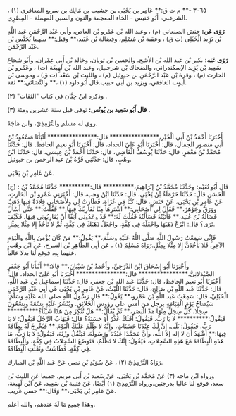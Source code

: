 ٣٠٦٥ -** م ت ق:** عَامِر بن يَحْيَى بن جشيب بن مَالِك بن سريع المعافري (١) ، الشرعبي، أَبُو خنيس - الخاء المعجمة والنون والسين المهملة - المِصْرِي.

**رَوَى عَن:** حنش الصنعاني (م) ، وعبد الله بْن عَمْرو بْن العاص، وأبي عَبْد الرَّحْمَنِ عَبد اللَّهِ بْن يَزِيد الْحُبُلِي (ت ق) ، وعقبة بْن مُسْلِم، وفضالة بْن عُبَيد،** وقيل:** بينهما يُحَنَّس بْن عَبْد الرَّحْمَنِ.

**رَوَى عَنه:** بكير بْن عَبد الله بْن الأشج، والحسن بْن ثوبان، وخالد بْن أَبي عِمْران، وأَبُو شجاع سَعِيد بْن يَزِيد الإسكندراني، والضحاك بْن شرحبيل، وعبد الله بْن لَهِيعَة (ت) ، وعَمْرو بْن الحارث (م) ، وقرة بْن عَبْد الرَّحْمَنِ بن حيوئيل (م) ، والليث بْن سَعْد (ت ق) ، وموسى بْن أيوب الغافقي، ويزيد بن أَبي حبيب.قال أَبُو داود (١) ،** والنَّسَائي:** ثقة.

وذكره ابنُ حِبَّان في كتاب "الثقات" (٢) .

**قال أَبُو سَعِيد بن يُونُس:** توفي قبل سنة عشرين ومئة (٣) .

روى له مسلم والتِّرْمِذِيّ، وابن مَاجَهْ.

أَخْبَرَنَا أَحْمَدُ بْنُ أَبي الْخَيْرِ،**************** قال:**************** أَنْبَأَنَا مَسْعُودُ بْنُ أَبي منصور الجمال، قال: أَخْبَرَنَا أَبُو عَلِيّ الحداد، قال: أَخْبَرَنَا أَبُو نعيم الحافظ. قال: حَدَّثَنَا مُحَمَّدُ بْنُ مَعْمَرٍ، قال: حَدَّثَنَا يُوسُفُ الْقَاضِي، قال: حَدَّثَنَا أَحْمَدُ بْنُ عِيسَى، قال: حَدَّثَنَا ابْنُ وهْبٍ، قال: حَدَّثَنِي قُرَّةُ بْنُ عبد الرحمن بن حيوئيل.

عَنْ عَامِرِ بْنِ يَحْيَى.

(ح) : قال أَبُو نُعَيْمٍ: وحَدَّثَنَا مُحَمَّدُ بْنُ إِبْرَاهِيمَ،********** قال:********** حَدَّثَنَا مُحَمَّدُ بْنُ الْحَسَنِ قال: حَدَّثَنَا حَرْمَلَةُ بْنُ يَحْيَى، قال: حَدَّثَنَا ابْنُ وهب، قال: أَخْبَرَنِي عَمْرو بْن الْحَارِثِ، عَنْ عَامِرِ بْنِ يَحْيَى، عَنْ حَنَشٍ، قال: كُنَّا فِي غَزَاةٍ، فَطَارَتْ لِي ولأَصْحَابِي قِلادَةٌ فِيهَا ذَهَبٌ ووَرَقٌ وجَوْهَرٌ،** فَقَالَ لِي أَصْحَابِي:** اشْتَرِهَا مِنَّا نُقَارِبْكَ فِيهَا.** فَقُلْتُ:** حَتَّى أَسْأَلَ فَضَالَةُ بْنُ عُبَيد،** فَأَتَيْتُهُ فَسَأَلْتُهُ فَقُلْتُ لَهُ:** قَدْ وعَدُونِي آنِفًا أَنْ يُقَارِبُونِي فِيهَا، فَكَيْفَ تَرَى؟ قال: انْزَعْ ذَهَبَهَا واجْعَلْهُ فِي كِفَّةٍ، واجْعَلْ ذَهَبَكَ فِي كِفَّةٍ، ثُمَّ لا تَأْخُذْ إِلا مِثْلا بِمِثْلِ.

فَإِنِّي سَمِعْتُ رَسُولَ اللَّهِ صَلَّى اللَّهُ عَلَيْهِ وسَلَّمَ،** يَقُولُ:** مَنْ كَانَ يُؤْمِنُ بِاللَّهِ والْيَوْمِ الآخِرِ، فَلا يَأْخُذَنَّ إِلا مِثْلا بِمِثْلٍ.رَوَاهُ مُسْلِمٌ (١) ، عَن أَبِي الطَّاهِرِ بْن السرح، عَنِ ابْن وهْب، عنهما بِهِ، فوقع لنا بدلا عالياً.

وأَخْبَرَنَا أَبُو إِسْحَاقَ ابْنُ الدَّرَجِيِّ، وأَحْمَدُ بْنُ شَيْبَانَ،** قالا:** أَنْبَأَنَا أَبُو جَعْفَرٍ الصَّيْدَلانِيُّ،**************** قال:**************** أَخْبَرَنَا أَبُو عَلِيّ الحداد، قال: أَخْبَرَنَا أَبُو نعيم الحافظ، قال: حَدَّثَنَا عَبد الله بْن جعفر، قال: حَدَّثَنَا إسماعيل بْن عَبد اللَّهِ، قال: حَدَّثَنَا عَبد اللَّهِ بْن صَالِحٍ، قال: حَدَّثَنَا اللَّيْثُ، عَنْ عَامِرِ بْنِ يَحْيَى عَن أَبِي عَبْدِ الرَّحْمَنِ الْحُبُلِيِّ، قال: سَمِعْتُ عَبد اللَّهِ بْنَ عَمْرو،** يَقُولُ:** قال رَسُولُ اللَّهِ صلى الله عَلَيْهِ وسَلَّمَ: سَيُصَاحُ يَوْمَ الْقِيَامَةِ برجل من أمتي على رؤوس الْخَلائِقِ. ويُنْشَرُ عَلَيْهِ تِسْعَةٌ وتِسْعُونَ سِجِلا، كُلُّ سِجِلٍّ مِنْهَا مَدَّ الْبَصَرِ،** ثُمَّ يُقَالُ:** هَلْ تُنْكِرُ مِنْ هَذَا شَيْئًا؟********** فَيَقُولُ:********** لا يَا رَبُّ. فَيَقُولُ: أَفَلَكَ عُذْرٌ أَوْ حَسَنَةٌ؟ قال: فَيَهَابُ الرَّجُلُ فَيَقُولُ: لا يَا رَبُّ. فَيَقُولُ: بَلَى. إِنَّ لَكَ عِنْدَنَا حَسَنَاتٍ، وإِنَّهُ لا ظُلْمَ عَلَيْكَ الْيَوْمَ،** فَيُخْرِجُ لَهُ بِطَاقَةً فِيهَا:** أَشْهَدُ أن لا إله إلا اللَّه، وأَنَّ مُحَمَّدًا عَبْدُهُ ورَسُولُهُ. فَيَثْقُلُ وزْنُهُ، فَيَقُولُ: لا يَا رَبُّ، مَا هَذَهِ الْبِطَاقَةُ مَعَ هَذِهِ السِّجِلاتِ، فَيَقُولُ: إِنَّكَ لا تُظْلَمُ، فَتُوضَعُ السِّجِلاتُ فِي كِفَّةٍ، والْبِطَاقَةُ فِي كِفَّةٍ. فَطَاشَتْ وثَقُلَتِ الْبِطَاقَةُ.

رَوَاهُ التِّرْمِذِيّ (٢) ، عَنْ سُوَيْدِ بْنِ نصر، عَنْ عَبد اللَّهِ بْن المبارك.

ورواه ابْن ماجه (٣) عَنْ مُحَمَّد بْن يَحْيَى، عَنْ سَعِيد بْن أَبي مريم، جميعا عَنِ الليث بْن سعد، فوقع لنا عاليا بدرجتين.ورواه التِّرْمِذِيّ (١) أَيْضًا، عَنْ قتيبة بْن سَعِيد، عَنْ ابْن لَهِيعَة، عَنْ عَامِر بْن يَحْيَى،** وَقَال:** حسن غريب.

وهَذَا جَمِيع مَا لَهُ عندهم، والله أعلم.